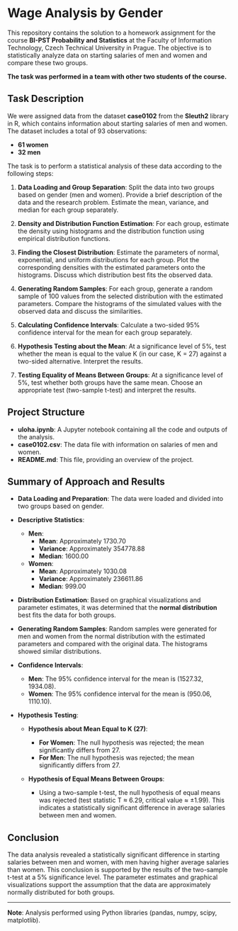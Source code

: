 # Wage Analysis by Gender

This repository contains the solution to a homework assignment for the course **BI-PST Probability and Statistics** at the Faculty of Information Technology, Czech Technical University in Prague. The objective is to statistically analyze data on starting salaries of men and women and compare these two groups.

**The task was performed in a team with other two students of the course.**

## Task Description

We were assigned data from the dataset **case0102** from the **Sleuth2** library in R, which contains information about starting salaries of men and women. The dataset includes a total of 93 observations:

- **61 women**
- **32 men**

The task is to perform a statistical analysis of these data according to the following steps:

1. **Data Loading and Group Separation**: Split the data into two groups based on gender (men and women). Provide a brief description of the data and the research problem. Estimate the mean, variance, and median for each group separately.

2. **Density and Distribution Function Estimation**: For each group, estimate the density using histograms and the distribution function using empirical distribution functions.

3. **Finding the Closest Distribution**: Estimate the parameters of normal, exponential, and uniform distributions for each group. Plot the corresponding densities with the estimated parameters onto the histograms. Discuss which distribution best fits the observed data.

4. **Generating Random Samples**: For each group, generate a random sample of 100 values from the selected distribution with the estimated parameters. Compare the histograms of the simulated values with the observed data and discuss the similarities.

5. **Calculating Confidence Intervals**: Calculate a two-sided 95% confidence interval for the mean for each group separately.

6. **Hypothesis Testing about the Mean**: At a significance level of 5%, test whether the mean is equal to the value K (in our case, K = 27) against a two-sided alternative. Interpret the results.

7. **Testing Equality of Means Between Groups**: At a significance level of 5%, test whether both groups have the same mean. Choose an appropriate test (two-sample t-test) and interpret the results.

## Project Structure

- **uloha.ipynb**: A Jupyter notebook containing all the code and outputs of the analysis.
- **case0102.csv**: The data file with information on salaries of men and women.
- **README.md**: This file, providing an overview of the project.

## Summary of Approach and Results

- **Data Loading and Preparation**: The data were loaded and divided into two groups based on gender.

- **Descriptive Statistics**:

    - **Men**:
        - **Mean**: Approximately 1730.70
        - **Variance**: Approximately 354778.88
        - **Median**: 1600.00
    - **Women**:
        - **Mean**: Approximately 1030.08
        - **Variance**: Approximately 236611.86
        - **Median**: 999.00

- **Distribution Estimation**: Based on graphical visualizations and parameter estimates, it was determined that the **normal distribution** best fits the data for both groups.

- **Generating Random Samples**: Random samples were generated for men and women from the normal distribution with the estimated parameters and compared with the original data. The histograms showed similar distributions.

- **Confidence Intervals**:

    - **Men**: The 95% confidence interval for the mean is (1527.32, 1934.08).
    - **Women**: The 95% confidence interval for the mean is (950.06, 1110.10).

- **Hypothesis Testing**:

    - **Hypothesis about Mean Equal to K (27)**:

        - **For Women**: The null hypothesis was rejected; the mean significantly differs from 27.
        - **For Men**: The null hypothesis was rejected; the mean significantly differs from 27.

    - **Hypothesis of Equal Means Between Groups**:

        - Using a two-sample t-test, the null hypothesis of equal means was rejected (test statistic T ≈ 6.29, critical value ≈ ±1.99). This indicates a statistically significant difference in average salaries between men and women.

## Conclusion

The data analysis revealed a statistically significant difference in starting salaries between men and women, with men having higher average salaries than women. This conclusion is supported by the results of the two-sample t-test at a 5% significance level. The parameter estimates and graphical visualizations support the assumption that the data are approximately normally distributed for both groups.

---

**Note**: Analysis performed using Python libraries (pandas, numpy, scipy, matplotlib).